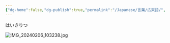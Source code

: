 ```yaml
---
{"dg-home":false,"dg-publish":true,"permalink":"/Japanese/言葉/広東語/","dgPassFrontmatter":true}
---
```



はいきりつ

![IMG_20240206_103238.jpg](/img/user/resources/%E7%99%BD%E7%86%8A%E3%82%AB%E3%83%95%E3%82%A7/IMG_20240206_103238.jpg)